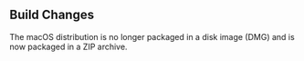 Build Changes
-------------

The macOS distribution is no longer packaged in a disk image (DMG) and
is now packaged in a ZIP archive.
